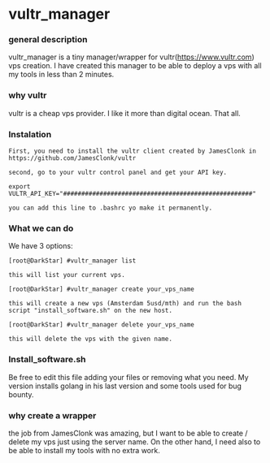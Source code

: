 # vultr_manager

### general description
vultr_manager is a tiny manager/wrapper for vultr(https://www.vultr.com) vps creation.
I have created this manager to be able to deploy a vps with all my tools in less than 2 minutes.


### why vultr
vultr is a cheap vps provider.
I like it more than digital ocean. That all.


### Instalation

```
First, you need to install the vultr client created by JamesClonk in https://github.com/JamesClonk/vultr

second, go to your vultr control panel and get your API key.

export VULTR_API_KEY="####################################################"

you can add this line to .bashrc yo make it permanently.
```


### What we can do

We have 3 options:

```
[root@DarkStar] #vultr_manager list

this will list your current vps.
```

```
[root@DarkStar] #vultr_manager create your_vps_name

this will create a new vps (Amsterdam 5usd/mth) and run the bash script "install_software.sh" on the new host.
```

```
[root@DarkStar] #vultr_manager delete your_vps_name

this will delete the vps with the given name.
```


### Install_software.sh

Be free to edit this file adding your files or removing what you need.
My version installs golang in his last version and some tools used for bug bounty.


### why create a wrapper

the job from JamesClonk was amazing, but I want to be able to create / delete my vps just using the server name.
On the other hand, I need also to be able to install my tools with no extra work.
